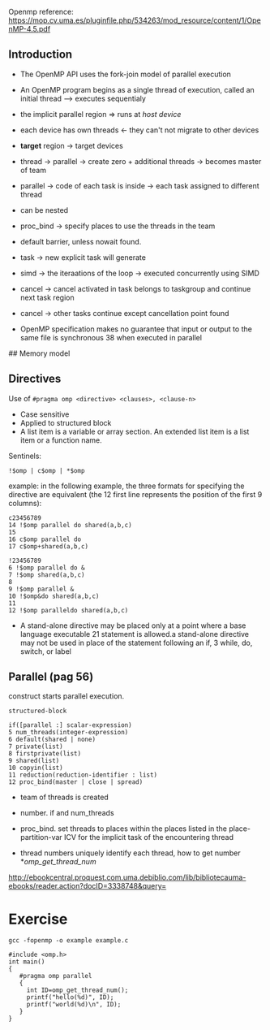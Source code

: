 
Openmp reference: https://mop.cv.uma.es/pluginfile.php/534263/mod_resource/content/1/OpenMP-4.5.pdf

## Introduction

* The OpenMP API uses the fork-join model of parallel execution

* An OpenMP program begins as a single thread of execution, called an initial thread --> executes sequentialy

* the implicit parallel region => runs at _host device_

* each device has own threads <- they can't not migrate to other devices

* **target** region -> target devices

* thread -> parallel -> create zero + additional threads -> becomes master of team

* parallel -> code of each task is inside -> each task assigned to different thread

* can be nested

* proc_bind -> specify places to use the threads in the team

* default barrier, unless nowait found.

* task -> new explicit task will generate

* simd -> the iteraations of the loop -> executed concurrently using SIMD

* cancel -> cancel activated in task belongs to taskgroup and continue next task region

* cancel -> other tasks continue except cancellation point found

* OpenMP specification makes no guarantee that input or output to the same file is synchronous
38 when executed in parallel

## Memory model



## Directives

Use of ```#pragma omp <directive> <clauses>, <clause-n>```

* Case sensitive
* Applied to structured block
* A list item is a variable or array section. An extended list item is a list item or a function name.

Sentinels:

```!$omp | c$omp | *$omp```


example:
in the following example, the three formats for specifying the directive are equivalent (the
12 first line represents the position of the first 9 columns):
```
c23456789
14 !$omp parallel do shared(a,b,c)
15
16 c$omp parallel do
17 c$omp+shared(a,b,c)
```


```
!23456789
6 !$omp parallel do &
7 !$omp shared(a,b,c)
8
9 !$omp parallel &
10 !$omp&do shared(a,b,c)
11
12 !$omp paralleldo shared(a,b,c)
```

* A stand-alone directive may be placed only at a point where a base language executable
21 statement is allowed.a stand-alone directive may not be used in place of the statement following an if,
3 while, do, switch, or label

## Parallel (pag 56)

construct starts parallel execution.

```#pragma omp parallel [clause[ [,] clause] ... ] new-line
structured-block

if([parallel :] scalar-expression)
5 num_threads(integer-expression)
6 default(shared | none)
7 private(list)
8 firstprivate(list)
9 shared(list)
10 copyin(list)
11 reduction(reduction-identifier : list)
12 proc_bind(master | close | spread)
```

* team of threads is created
* number. if and num_threads
* proc_bind. set threads to places within the places listed in the place-partition-var ICV for the implicit task of the encountering thread

* thread numbers uniquely identify each thread, how to get number **omp_get_thread_num*

http://ebookcentral.proquest.com.uma.debiblio.com/lib/bibliotecauma-ebooks/reader.action?docID=3338748&query=

# Exercise

```
gcc -fopenmp -o example example.c
```

```
#include <omp.h>
int main()
{
   #pragma omp parallel
   {
     int ID=omp_get_thread_num();
     printf("hello(%d)", ID);
     printf("world(%d)\n", ID);
   }
}
```


